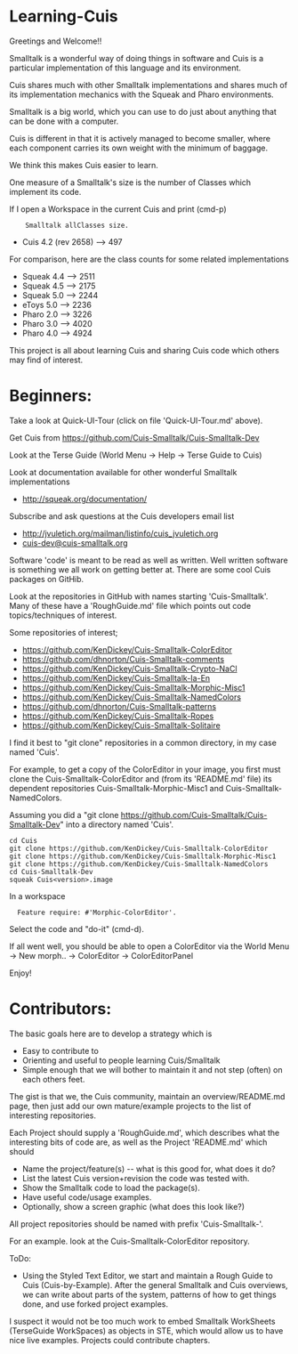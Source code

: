 # Learning-Cuis

Greetings and Welcome!!

Smalltalk is a wonderful way of doing things in software and Cuis is a particular implementation of this language and its environment.

Cuis shares much with other Smalltalk implementations and shares much of its implementation mechanics with the Squeak and Pharo environments.

Smalltalk is a big world, which you can use to do just about anything that can be done with a computer.

Cuis is different in that it is actively managed to become smaller, where each component carries its own weight with the minimum of baggage.

We think this makes Cuis easier to learn.

One measure of a Smalltalk's size is the number of Classes which implement its code.

If I open a Workspace in the current Cuis and print (cmd-p)
````Smalltalk
	Smalltalk allClasses size.
````   

- Cuis 4.2 (rev 2658) --> 497 

For comparison, here are the class counts for some related implementations

-  Squeak 4.4 --> 2511
-  Squeak 4.5 --> 2175
-  Squeak 5.0 --> 2244
-  eToys  5.0 --> 2236
-  Pharo  2.0 --> 3226
-  Pharo  3.0 --> 4020
-  Pharo  4.0 --> 4924


This project is all about learning Cuis and sharing Cuis code which others may find of interest.

# Beginners: 

Take a look at Quick-UI-Tour (click on file 'Quick-UI-Tour.md' above).  

Get Cuis from https://github.com/Cuis-Smalltalk/Cuis-Smalltalk-Dev

Look at the Terse Guide (World Menu -> Help -> Terse Guide to Cuis)

Look at documentation available for other wonderful Smalltalk implementations
- http://squeak.org/documentation/

Subscribe and ask questions at the Cuis developers email list
- http://jvuletich.org/mailman/listinfo/cuis_jvuletich.org
- cuis-dev@cuis-smalltalk.org

Software 'code' is meant to be read as well as written.  Well written software is something we all work on getting better at.  There are some cool Cuis packages on GitHib.

Look at the repositories in GitHub with names starting 'Cuis-Smalltalk'.  Many of these have a 'RoughGuide.md' file which points out code topics/techniques of interest.

Some repositories of interest;
- https://github.com/KenDickey/Cuis-Smalltalk-ColorEditor
- https://github.com/dhnorton/Cuis-Smalltalk-comments
- https://github.com/KenDickey/Cuis-Smalltalk-Crypto-NaCl
- https://github.com/KenDickey/Cuis-Smalltalk-Ia-En
- https://github.com/KenDickey/Cuis-Smalltalk-Morphic-Misc1
- https://github.com/KenDickey/Cuis-Smalltalk-NamedColors
- https://github.com/dhnorton/Cuis-Smalltalk-patterns
- https://github.com/KenDickey/Cuis-Smalltalk-Ropes
- https://github.com/KenDickey/Cuis-Smalltalk-Solitaire

I find it best to "git clone" repositories in a common directory, in my case named 'Cuis'.

For example, to get a copy of the ColorEditor in your image, you first must clone the Cuis-Smalltalk-ColorEditor and (from its 'README.md' file) its dependent repositories Cuis-Smalltalk-Morphic-Misc1 and Cuis-Smalltalk-NamedColors.

Assuming you did a "git clone https://github.com/Cuis-Smalltalk/Cuis-Smalltalk-Dev" into a directory named 'Cuis'.

````
cd Cuis
git clone https://github.com/KenDickey/Cuis-Smalltalk-ColorEditor
git clone https://github.com/KenDickey/Cuis-Smalltalk-Morphic-Misc1
git clone https://github.com/KenDickey/Cuis-Smalltalk-NamedColors
cd Cuis-Smalltalk-Dev
squeak Cuis<version>.image
````
In a workspace
````Smalltalk
  Feature require: #'Morphic-ColorEditor'.
````
Select the code and "do-it" (cmd-d).

If all went well, you should be able to open a ColorEditor via the World Menu -> New morph.. -> ColorEditor -> ColorEditorPanel

Enjoy!




# Contributors:

The basic goals here are to develop a strategy which is
- Easy to contribute to
- Orienting and useful to people learning Cuis/Smalltalk
- Simple enough that we will bother to maintain it and not step (often) on each others feet.

The gist is that we, the Cuis community, maintain an overview/README.md page, then just add our own mature/example projects to the list of interesting repositories.

Each Project should supply a 'RoughGuide.md', which describes what the interesting bits of code are, as well as the Project 'README.md' which should
- Name the project/feature(s) -- what is this good for, what does it do?
- List the latest Cuis version+revision the code was tested with.
- Show the Smalltalk code to load the package(s).
- Have useful code/usage examples.
- Optionally, show a screen graphic (what does this look like?)

All project repositories should be named with prefix 'Cuis-Smalltalk-'.

For an example. look at the Cuis-Smalltalk-ColorEditor repository.

ToDo:

-  Using the Styled Text Editor, we start and maintain a Rough Guide to Cuis (Cuis-by-Example).  After the general Smalltalk and Cuis overviews, we can write about parts of the system, patterns of how to get things done, and use forked project examples.

I suspect it would not be too much work to embed Smalltalk WorkSheets (TerseGuide WorkSpaces) as objects in STE, which would allow us to have nice live examples.  Projects could contribute chapters.

